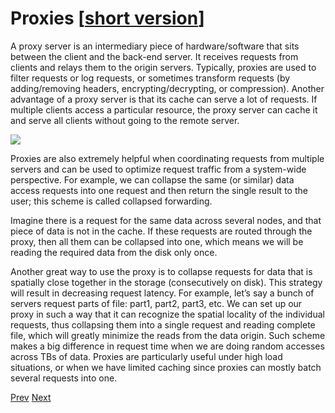 # Proxies [[short version](README_SHORT.md)]

A proxy server is an intermediary piece of hardware/software that sits between the client and the back-end server. It receives requests from clients and relays them to the origin servers. Typically, proxies are used to filter requests or log requests, or sometimes transform requests (by adding/removing headers, encrypting/decrypting, or compression). Another advantage of a proxy server is that its cache can serve a lot of requests. If multiple clients access a particular resource, the proxy server can cache it and serve all clients without going to the remote server.

![](1.png)

Proxies are also extremely helpful when coordinating requests from multiple servers and can be used to optimize request traffic from a system-wide perspective. For example, we can collapse the same (or similar) data access requests into one request and then return the single result to the user; this scheme is called collapsed forwarding.

Imagine there is a request for the same data across several nodes, and that piece of data is not in the cache. If these requests are routed through the proxy, then all them can be collapsed into one, which means we will be reading the required data from the disk only once.

Another great way to use the proxy is to collapse requests for data that is spatially close together in the storage (consecutively on disk). This strategy will result in decreasing request latency. For example, let’s say a bunch of servers request parts of file: part1, part2, part3, etc. We can set up our proxy in such a way that it can recognize the spatial locality of the individual requests, thus collapsing them into a single request and reading complete file, which will greatly minimize the reads from the data origin. Such scheme makes a big difference in request time when we are doing random accesses across TBs of data. Proxies are particularly useful under high load situations, or when we have limited caching since proxies can mostly batch several requests into one.

[Prev](../Indexes/README.md) [Next](../Queues/README.md)